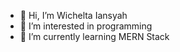 - 👋 Hi, I’m Wichelta Iansyah
- 👀 I’m interested in programming
- 🌱 I’m currently learning MERN Stack

<!---
Wichelta/Wichelta is a ✨ special ✨ repository because its `README.md` (this file) appears on your GitHub profile.
You can click the Preview link to take a look at your changes.
--->
